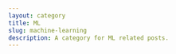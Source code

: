 ```yaml
---
layout: category
title: ML
slug: machine-learning
description: A category for ML related posts.
---
```

